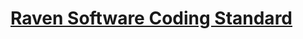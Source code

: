 # [Raven Software Coding Standard](https://github.com/idaholab/raven/wiki/RAVEN-Software-Coding-Standard)